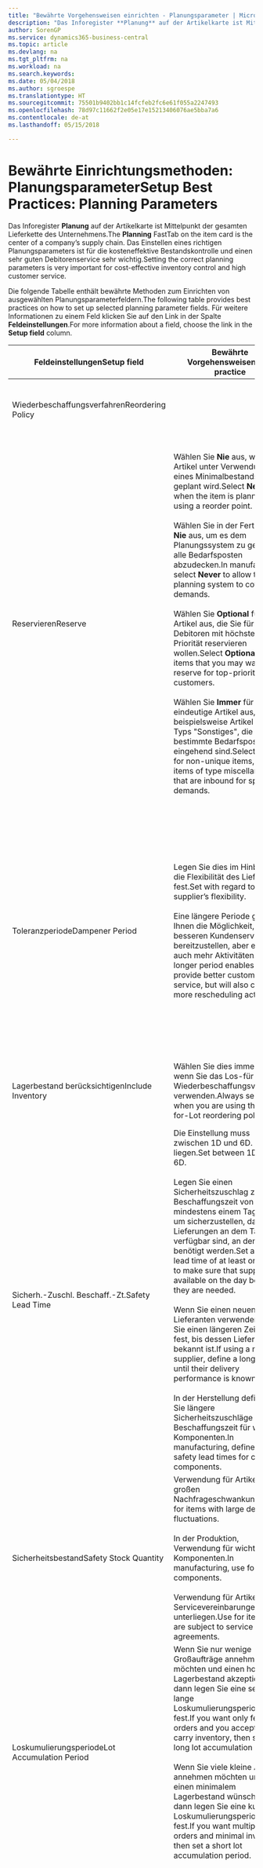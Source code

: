```yaml
---
title: "Bewährte Vorgehensweisen einrichten - Planungsparameter | Microsoft Docs"
description: "Das Inforegister **Planung** auf der Artikelkarte ist Mittelpunkt der gesamten Lieferkette des Unternehmens. Das Einstellen eines richtigen Planungsparameters ist für die kosteneffektive Bestandskontrolle und einen sehr guten Debitorenservice sehr wichtig."
author: SorenGP
ms.service: dynamics365-business-central
ms.topic: article
ms.devlang: na
ms.tgt_pltfrm: na
ms.workload: na
ms.search.keywords: 
ms.date: 05/04/2018
ms.author: sgroespe
ms.translationtype: HT
ms.sourcegitcommit: 75501b9402bb1c14fcfeb2fc6e61f055a2247493
ms.openlocfilehash: 78d97c11662f2e05e17e15213406076ae5bba7a6
ms.contentlocale: de-at
ms.lasthandoff: 05/15/2018

---
```

# <a name="setup-best-practices-planning-parameters"></a><span data-ttu-id="fccb8-104">Bewährte Einrichtungsmethoden: Planungsparameter</span><span class="sxs-lookup"><span data-stu-id="fccb8-104">Setup Best Practices: Planning Parameters</span></span>
<span data-ttu-id="fccb8-105">Das Inforegister **Planung** auf der Artikelkarte ist Mittelpunkt der gesamten Lieferkette des Unternehmens.</span><span class="sxs-lookup"><span data-stu-id="fccb8-105">The **Planning** FastTab on the item card is the center of a company’s supply chain.</span></span> <span data-ttu-id="fccb8-106">Das Einstellen eines richtigen Planungsparameters ist für die kosteneffektive Bestandskontrolle und einen sehr guten Debitorenservice sehr wichtig.</span><span class="sxs-lookup"><span data-stu-id="fccb8-106">Setting the correct planning parameters is very important for cost-effective inventory control and high customer service.</span></span>  

 <span data-ttu-id="fccb8-107">Die folgende Tabelle enthält bewährte Methoden zum Einrichten von ausgewählten Planungsparameterfeldern.</span><span class="sxs-lookup"><span data-stu-id="fccb8-107">The following table provides best practices on how to set up selected planning parameter fields.</span></span> <span data-ttu-id="fccb8-108">Für weitere Informationen zu einem Feld klicken Sie auf den Link in der Spalte **Feldeinstellungen**.</span><span class="sxs-lookup"><span data-stu-id="fccb8-108">For more information about a field, choose the link in the **Setup field** column.</span></span>  

|<span data-ttu-id="fccb8-109">Feldeinstellungen</span><span class="sxs-lookup"><span data-stu-id="fccb8-109">Setup field</span></span>|<span data-ttu-id="fccb8-110">Bewährte Vorgehensweisen</span><span class="sxs-lookup"><span data-stu-id="fccb8-110">Best practice</span></span>|<span data-ttu-id="fccb8-111">Bemerkung</span><span class="sxs-lookup"><span data-stu-id="fccb8-111">Comment</span></span>|  
|-----------------|-------------------|-------------|  
|<span data-ttu-id="fccb8-112">Wiederbeschaffungsverfahren</span><span class="sxs-lookup"><span data-stu-id="fccb8-112">Reordering Policy</span></span>||<span data-ttu-id="fccb8-113">Weitere Informationen finden Sie unter [Bewährte Einrichtungsmethoden: Wiederbeschaffungsverfahren](setup-best-practices-reordering-policies.md).</span><span class="sxs-lookup"><span data-stu-id="fccb8-113">For more information, see [Setup Best Practices: Reordering Policies](setup-best-practices-reordering-policies.md).</span></span>|  
|<span data-ttu-id="fccb8-114">Reservieren</span><span class="sxs-lookup"><span data-stu-id="fccb8-114">Reserve</span></span>|<span data-ttu-id="fccb8-115">Wählen Sie **Nie** aus, wenn der Artikel unter Verwendung eines Minimalbestands geplant wird.</span><span class="sxs-lookup"><span data-stu-id="fccb8-115">Select **Never** when the item is planned using a reorder point.</span></span><br /><br /> <span data-ttu-id="fccb8-116">Wählen Sie in der Fertigung **Nie** aus, um es dem Planungssystem zu gestatten, alle Bedarfsposten abzudecken.</span><span class="sxs-lookup"><span data-stu-id="fccb8-116">In manufacturing, select **Never** to allow the planning system to cover all demands.</span></span><br /><br /> <span data-ttu-id="fccb8-117">Wählen Sie **Optional** für Artikel aus, die Sie für Debitoren mit höchster Priorität reservieren wollen.</span><span class="sxs-lookup"><span data-stu-id="fccb8-117">Select **Optional** for items that you may want to reserve for top-priority customers.</span></span><br /><br /> <span data-ttu-id="fccb8-118">Wählen Sie **Immer** für nicht eindeutige Artikel aus, wie beispielsweise Artikel des Typs "Sonstiges", die für bestimmte Bedarfsposten eingehend sind.</span><span class="sxs-lookup"><span data-stu-id="fccb8-118">Select **Always** for non-unique items, such as items of type miscellaneous that are inbound for specific demands.</span></span>|<span data-ttu-id="fccb8-119">Reservierungen wirken im Allgemeinen dem Zweck der Planung entgegen, nämlich einem Ausgleich zwischen Bedarf und Vorrat.</span><span class="sxs-lookup"><span data-stu-id="fccb8-119">Reservations generally counteract the purpose of planning, which is to balance demand and supply.</span></span> <span data-ttu-id="fccb8-120">Daher sollten Artikel, die für die Planung eingerichtet wurden, im Allgemeinen nicht reserviert werden.</span><span class="sxs-lookup"><span data-stu-id="fccb8-120">Therefore, items that are set up for planning should generally not be reserved.</span></span><br /><br /> <span data-ttu-id="fccb8-121">Wenn der Benutzer eine Lagerbestandsmenge für zukünftigen Bedarf reserviert, wird die Planungsgrundlage gestört, und der Minimalbestand funktioniert möglicherweise nicht ordnungsgemäß.</span><span class="sxs-lookup"><span data-stu-id="fccb8-121">If the user reserves an inventory quantity for future demand, then the planning foundation will be disturbed, and the reorder point may not work correctly.</span></span> <span data-ttu-id="fccb8-122">Selbst wenn der voraussichtliche Lagerbestand im Hinblick auf den Minimalbestand akzeptabel ist, stehen die Mengen möglicherweise aufgrund der Reservierung nicht zur Verfügung.</span><span class="sxs-lookup"><span data-stu-id="fccb8-122">Even if the projected inventory level is acceptable with regard to the reorder point, the quantities may not be available because of the reservation.</span></span>|  
|<span data-ttu-id="fccb8-123">Toleranzperiode</span><span class="sxs-lookup"><span data-stu-id="fccb8-123">Dampener Period</span></span>|<span data-ttu-id="fccb8-124">Legen Sie dies im Hinblick auf die Flexibilität des Lieferanten fest.</span><span class="sxs-lookup"><span data-stu-id="fccb8-124">Set with regard to the supplier’s flexibility.</span></span><br /><br /> <span data-ttu-id="fccb8-125">Eine längere Periode gibt Ihnen die Möglichkeit, besseren Kundenservice bereitzustellen, aber erfordert auch mehr Aktivitäten.</span><span class="sxs-lookup"><span data-stu-id="fccb8-125">A longer period enables you to provide better customer service, but will also cause more rescheduling actions.</span></span>|<span data-ttu-id="fccb8-126">Wenn für den Lieferanten eine letzte Änderungen zu den Aufträgen akzeptiert wird, verwenden Sie eine längere Periode für neu zu planende Aktionen.</span><span class="sxs-lookup"><span data-stu-id="fccb8-126">If the supplier accepts last-minute changes to orders, then use a longer period, but be prepared for more rescheduling actions.</span></span> <span data-ttu-id="fccb8-127">Wenn für den Lieferanten eine feste Planung erforderlich ist, dann halten Sie die Periode so kurz wie möglich.</span><span class="sxs-lookup"><span data-stu-id="fccb8-127">If the supplier requires firm planning, then shorten the period as much as possible.</span></span><br /><br /> <span data-ttu-id="fccb8-128">Informationen zur globalen Einrichtung, siehe **Toleranzperiode** under [Designdetails: Parameter Planen](design-details-planning-parameters.md)</span><span class="sxs-lookup"><span data-stu-id="fccb8-128">For information about the **Dampener Period** field , see [Design Details: Planning Parameters](design-details-planning-parameters.md).</span></span>|  
|<span data-ttu-id="fccb8-129">Lagerbestand berücksichtigen</span><span class="sxs-lookup"><span data-stu-id="fccb8-129">Include Inventory</span></span>|<span data-ttu-id="fccb8-130">Wählen Sie dies immer aus, wenn Sie das Los-für-Los-Wiederbeschaffungsverfahren verwenden.</span><span class="sxs-lookup"><span data-stu-id="fccb8-130">Always select when you are using the Lot-for-Lot reordering policy.</span></span>|<span data-ttu-id="fccb8-131">Wählen Sie dies nur in bestimmten Fällen nicht aus, beispielsweise wenn keine Lagerartikel verkäuflich sind.</span><span class="sxs-lookup"><span data-stu-id="fccb8-131">Do not select only in special situations, such as when inventory items are not sellable.</span></span>|  
|<span data-ttu-id="fccb8-132">Sicherh.-Zuschl. Beschaff.-Zt.</span><span class="sxs-lookup"><span data-stu-id="fccb8-132">Safety Lead Time</span></span>|<span data-ttu-id="fccb8-133">Die Einstellung muss zwischen 1D und 6D. liegen.</span><span class="sxs-lookup"><span data-stu-id="fccb8-133">Set between 1D and 6D.</span></span><br /><br /> <span data-ttu-id="fccb8-134">Legen Sie einen Sicherheitszuschlag zur Beschaffungszeit von mindestens einem Tag fest, um sicherzustellen, dass die Lieferungen an dem Tag verfügbar sind, an dem sie benötigt werden.</span><span class="sxs-lookup"><span data-stu-id="fccb8-134">Set a safety lead time of at least one day to make sure that supplies are available on the day before they are needed.</span></span><br /><br /> <span data-ttu-id="fccb8-135">Wenn Sie einen neuen Lieferanten verwenden, legen Sie einen längeren Zeitraum fest, bis dessen Liefertreue bekannt ist.</span><span class="sxs-lookup"><span data-stu-id="fccb8-135">If using a new supplier, define a longer time until their delivery performance is known.</span></span><br /><br /> <span data-ttu-id="fccb8-136">In der Herstellung definieren Sie längere Sicherheitszuschläge zur Beschaffungszeit für wichtige Komponenten.</span><span class="sxs-lookup"><span data-stu-id="fccb8-136">In manufacturing, define longer safety lead times for critical components.</span></span>|<span data-ttu-id="fccb8-137">Vom System geplante Lieferungen, um zu vermeiden, dass am gleichen Tag, an dem Bestand nicht lieferbar ist, Bestand nicht lieferbar ist.</span><span class="sxs-lookup"><span data-stu-id="fccb8-137">Supply that is planned by the system to avoid a stock-out will arrive on the same day that the stock-out occurs.</span></span> <span data-ttu-id="fccb8-138">Dies kann sich möglicherweise als mehrere Stunden zu spät erweisen, wenn beispielsweise der Bedarf morgens erforderlich ist und die Lieferung am Nachmittag eingeht.</span><span class="sxs-lookup"><span data-stu-id="fccb8-138">This may be several hours too late if, for example, the demand is needed in the morning and the supply arrives in the afternoon.</span></span> <span data-ttu-id="fccb8-139">**Hinweis:** Das Feld **Sicherh.-Zuschl.-Zt.** verwendet den Basiskalender.</span><span class="sxs-lookup"><span data-stu-id="fccb8-139">**Note:**  The **Safety Lead Time** field uses the base calendar.</span></span> <span data-ttu-id="fccb8-140">Daher bedeutet 14T nicht notwendigerweise zwei Wochen.</span><span class="sxs-lookup"><span data-stu-id="fccb8-140">Therefore, 14D is not necessarily two weeks.</span></span>|  
|<span data-ttu-id="fccb8-141">Sicherheitsbestand</span><span class="sxs-lookup"><span data-stu-id="fccb8-141">Safety Stock Quantity</span></span>|<span data-ttu-id="fccb8-142">Verwendung für Artikel mit großen Nachfrageschwankungen.</span><span class="sxs-lookup"><span data-stu-id="fccb8-142">Use for items with large demand fluctuations.</span></span><br /><br /> <span data-ttu-id="fccb8-143">In der Produktion, Verwendung für wichtige Komponenten.</span><span class="sxs-lookup"><span data-stu-id="fccb8-143">In manufacturing, use for critical components.</span></span><br /><br /> <span data-ttu-id="fccb8-144">Verwendung für Artikel, die Servicevereinbarungen unterliegen.</span><span class="sxs-lookup"><span data-stu-id="fccb8-144">Use for items that are subject to service agreements.</span></span>|<span data-ttu-id="fccb8-145">Wenn das Feld **Minimalbestant** nicht ausgefüllt ist, dann dient der Sicherheitsbestand auch als Minimalbestand.</span><span class="sxs-lookup"><span data-stu-id="fccb8-145">If the **Reorder Point** field is not filled, then the safety stock quantity also functions as a reorder point.</span></span>|  
|<span data-ttu-id="fccb8-146">Loskumulierungsperiode</span><span class="sxs-lookup"><span data-stu-id="fccb8-146">Lot Accumulation Period</span></span>|<span data-ttu-id="fccb8-147">Wenn Sie nur wenige Großaufträge annehmen möchten und einen hohen Lagerbestand akzeptieren, dann legen Sie eine sehr lange Loskumulierungsperiode fest.</span><span class="sxs-lookup"><span data-stu-id="fccb8-147">If you want only few big orders and you accept to carry inventory, then set a long lot accumulation period.</span></span><br /><br /> <span data-ttu-id="fccb8-148">Wenn Sie viele kleine Aufträge annehmen möchten und sich einen minimalem Lagerbestand wünschen, dann legen Sie eine kurze Loskumulierungsperiode fest.</span><span class="sxs-lookup"><span data-stu-id="fccb8-148">If you want multiple small orders and minimal inventory, then set a short lot accumulation period.</span></span>|<span data-ttu-id="fccb8-149">Die Loskumulierungsperiode ist im Allgemeinen die längste Periode, in der Sie über Lagerbestand verfügen.</span><span class="sxs-lookup"><span data-stu-id="fccb8-149">The lot accumulation period is generally the longest period that you will carry inventory.</span></span>|  
|<span data-ttu-id="fccb8-150">Minimalbestand</span><span class="sxs-lookup"><span data-stu-id="fccb8-150">Reorder Point</span></span>|<span data-ttu-id="fccb8-151">Ermitteln Sie den Minimalbestand auf Basis des Anforderungsprofils des Artikels.</span><span class="sxs-lookup"><span data-stu-id="fccb8-151">Base the reorder point on the item’s demand profile.</span></span>|<span data-ttu-id="fccb8-152">Wenn laut historischen Daten während einer Beschaffungszeit von sieben Tagen der durchschnittliche Bedarf des Artikels 100 Einheiten beträgt, kann der Minimalbestand auf 100 festgelegt werden.</span><span class="sxs-lookup"><span data-stu-id="fccb8-152">If historical data shows that the item’s average demand is 100 units during a lead time of seven days, then the reorder point can be set to 100 as a minimum.</span></span><br /><br /> <span data-ttu-id="fccb8-153">Das bedeutet, dass bei einer Abnahme des Lagerbestands auf unter 100 Einheiten das Planungssystem die Wiederbeschaffung des Artikels vorschlägt, da für die Wiederbeschaffung sieben Tage benötigt werden und genügend Einheiten vorhanden sein müssen, um den Bedarf in diesen sieben Tagen zu decken.</span><span class="sxs-lookup"><span data-stu-id="fccb8-153">This means that when the inventory level falls below 100 units, then the planning system will suggest to replenish because it takes seven days to supply the item, and there must be enough to cover the demand within those seven days.</span></span>|  
|<span data-ttu-id="fccb8-154">Zeitrahmen</span><span class="sxs-lookup"><span data-stu-id="fccb8-154">Time Bucket</span></span>|<span data-ttu-id="fccb8-155">Ein leeres Feld bedeutet, dass der Lagerbestand jeden Tag überprüft wird.</span><span class="sxs-lookup"><span data-stu-id="fccb8-155">Leave blank, meaning that the inventory level is checked every day.</span></span>|<span data-ttu-id="fccb8-156">Bei täglicher Überprüfung des Lagerbestands ist eine optimale Planung des Minimalbestands sichergestellt.</span><span class="sxs-lookup"><span data-stu-id="fccb8-156">Checking the inventory level every day ensures optimal reorder point planning.</span></span> <span data-ttu-id="fccb8-157">**Hinweis:** Ein Zeitrahmen von 1W bedeutet, dass der Lagerbestand möglicherweise eine Woche bevor ein Beschaffungsauftrag vorgeschlagen wird, unter dem Minimalbestand liegt.</span><span class="sxs-lookup"><span data-stu-id="fccb8-157">**Note:**  A time bucket of 1W means that the inventory level may be below the reorder point for one week before a supply order is suggested.</span></span>|  
|<span data-ttu-id="fccb8-158">Rundungspräzision</span><span class="sxs-lookup"><span data-stu-id="fccb8-158">Rounding Precision</span></span>|<span data-ttu-id="fccb8-159">In der teuren Produktion auf 0,00001 festgelegt.</span><span class="sxs-lookup"><span data-stu-id="fccb8-159">In expensive manufacturing, set to 0.00001.</span></span>|<span data-ttu-id="fccb8-160">Große Rundungsmengen an Ausschuss oder Materialverbrauch können zu sehr hohen Lagerkosten führen.</span><span class="sxs-lookup"><span data-stu-id="fccb8-160">Large rounding quantities of scrap or material consumption can amount to very large inventory costs.</span></span> <span data-ttu-id="fccb8-161">Es kann daher von Bedeutung sein, die kleinste Rundungspräzision festzulegen, um diese potenziellen Kosten zu minimieren.</span><span class="sxs-lookup"><span data-stu-id="fccb8-161">It may therefore be relevant to set the smallest rounding precision to minimize this potential cost.</span></span>|  

> [!NOTE]  
>  <span data-ttu-id="fccb8-162">Die bewährten Methoden zu Planungsparametern auf Artikelkarten gelten auch für dieselben Felder auf Lagerhaltungsdatenkarten.</span><span class="sxs-lookup"><span data-stu-id="fccb8-162">The best practices for planning parameters on item cards also apply to the same fields on SKU cards.</span></span>  
>   
>  <span data-ttu-id="fccb8-163">Wenn Unternehmen den Bedarf an verschiedenen Lagerorten planen, empfiehlt es sich, für jeden Standort Lagerhaltungsdaten festzulegen und den gesamten Bedarf mit einem Wert im Feld **Lagerortcode** zu erstellen.</span><span class="sxs-lookup"><span data-stu-id="fccb8-163">If companies plan for demand at different locations, then it is strongly advised to define SKUs for each location and that all demand is created by using a value in the **Location Code** field.</span></span> <span data-ttu-id="fccb8-164">Weitere Informationen finden Sie unter [Designdetails: Bedarf an leerem Lagerort](design-details-demand-at-blank-location.md)</span><span class="sxs-lookup"><span data-stu-id="fccb8-164">For more information, see [Design Details: Demand at Blank Location](design-details-demand-at-blank-location.md).</span></span>  

## <a name="see-also"></a><span data-ttu-id="fccb8-165">Siehe auch</span><span class="sxs-lookup"><span data-stu-id="fccb8-165">See Also</span></span>  
 <span data-ttu-id="fccb8-166">[Bewährte Einrichtungsmethoden: Beschaffungsplanung](setup-best-practices-supply-planning.md) </span><span class="sxs-lookup"><span data-stu-id="fccb8-166">[Setup Best Practices: Supply Planning](setup-best-practices-supply-planning.md) </span></span>  
 <span data-ttu-id="fccb8-167">[Designdetails: Vorratsplanung](design-details-supply-planning.md) </span><span class="sxs-lookup"><span data-stu-id="fccb8-167">[Design Details: Supply Planning](design-details-supply-planning.md) </span></span>  
 [<span data-ttu-id="fccb8-168">Richten Sie komplexe Anwendungsbereiche mithilfe bewährter Methoden ein</span><span class="sxs-lookup"><span data-stu-id="fccb8-168">Set Up Complex Application Areas Using Best Practices</span></span>](set-up-complex-application-areas-using-best-practices.md)  
 <span data-ttu-id="fccb8-169">[Arbeiten mit [!INCLUDE[d365fin](includes/d365fin_md.md)]](ui-work-product.md)</span><span class="sxs-lookup"><span data-stu-id="fccb8-169">[Working with [!INCLUDE[d365fin](includes/d365fin_md.md)]](ui-work-product.md)</span></span>

